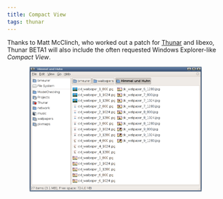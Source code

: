 ```yaml
---
title: Compact View
tags: thunar
---
```


Thanks to Matt McClinch, who worked out a patch for <a href="http://thunar.xfce.org/">Thunar</a> and libexo, Thunar BETA1 will also include the often requested Windows Explorer-like <i>Compact View</i>.

<center><a href="/images/2006/thunar-compact-view.png"><img src="/images/2006/thunar-compact-view.png" width="400" /></a>
